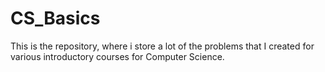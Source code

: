 # CS_Basics
This is the repository, where i store a lot of the problems that I created for various introductory courses for Computer Science.
